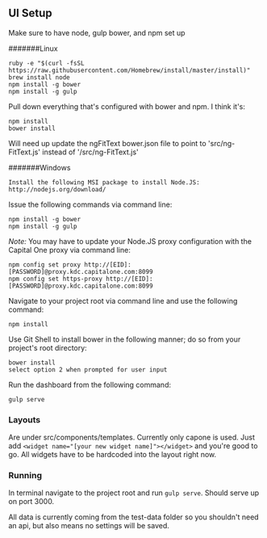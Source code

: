 ## UI Setup
Make sure to have node, gulp bower, and npm set up

#######Linux

    ruby -e "$(curl -fsSL https://raw.githubusercontent.com/Homebrew/install/master/install)"
    brew install node
    npm install -g bower
    npm install -g gulp
    
Pull down everything that's configured with bower and npm. I think it's:

    npm install
    bower install
    
Will need up update the ngFitText bower.json file to point to 'src/ng-FitText.js' instead of '/src/ng-FitText.js'
     
#######Windows

	Install the following MSI package to install Node.JS:  http://nodejs.org/download/

Issue the following commands via command line:
	
	npm install -g bower
	npm install -g gulp
	
<em>Note:</em>  You may have to update your Node.JS proxy configuration with the Capital One proxy via command line:

	npm config set proxy http://[EID]:[PASSWORD]@proxy.kdc.capitalone.com:8099
	npm config set https-proxy http://[EID]:[PASSWORD]@proxy.kdc.capitalone.com:8099
	
Navigate to your project root via command line and use the following command:

	npm install
	
Use Git Shell to install bower in the following manner; do so from your project's root directory:

	bower install
	select option 2 when prompted for user input

Run the dashboard from the following command:
	
	gulp serve
	


### Layouts
Are under src/components/templates. Currently only capone is used. Just add ```<widget name="[your new widget name]"></widget>``` and you're good to go. 
All widgets have to be hardcoded into the layout right now.
 

### Running
In terminal navigate to the project root and run ```gulp serve```. Should serve up on port 3000.

All data is currently coming from the test-data folder so you shouldn't need an api, but also means no settings will be saved.
